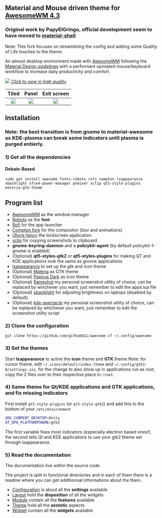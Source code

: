 ## Material and Mouse driven theme for [AwesomeWM 4.3](https://awesomewm.org/)
### Original work by PapyElGringo, official development seem to have moved to [material-shell](https://github.com/PapyElGringo/material-shell)

Note: This fork focuses on streamlining the config and adding some Quality of Life touches to the theme.

An almost desktop environment made with [AwesomeWM](https://awesomewm.org/) following the [Material Design guidelines](https://material.io) with a performant opiniated mouse/keyboard workflow to increase daily productivity and comfort.

[![](./theme/PapyElGringo-theme/demo.gif?raw=true)](https://www.reddit.com/r/unixporn/comments/anp51q/awesome_material_awesome_workflow/)
*[Click to view in high quality](https://www.reddit.com/r/unixporn/comments/anp51q/awesome_material_awesome_workflow/)*

| Tiled         | Panel         | Exit screen   |
|:-------------:|:-------------:|:-------------:|
|![](https://i.imgur.com/fELCtep.png)|![](https://i.imgur.com/7IthpQS.png)|![](https://i.imgur.com/rcKOLYQ.png)|



## Installation
### Note: the best transition is from gnome to material-awesome as KDE-plasma can break some indicators until plasma is purged entierly.

### 1) Get all the dependencies

#### Debain-Based
```
sudo apt install awesome fonts-roboto rofi compton lxappearance xbacklight xfce4-power-manager pnmixer xclip qt5-style-plugins materia-gtk-theme
````
## Program list
- [AwesomeWM](https://awesomewm.org/) as the window manager
- [Roboto](https://fonts.google.com/specimen/Roboto) as the **font**
- [Rofi](https://github.com/DaveDavenport/rofi) for the app launcher
- [Compton fork](https://github.com/tryone144/compton) for the compositor (blur and animations)
- [i3lock-fancy](https://github.com/meskarune/i3lock-fancy) the lockscreen application
- [xclip](https://github.com/astrand/xclip) for copying screenshots to clipboard
- __gnome-keyring-daemon__ and a __policykit-agent__ (by default policykit-1-gnome is enabled)
- (Optional) __qt5-styles-gtk2__ or __qt5-styles-plugins__ for making QT and KDE applications look the same as gnome applications
- [lxappearance](https://sourceforge.net/projects/lxde/files/LXAppearance/) to set up the gtk and icon theme
- (Optional) [Materia](https://github.com/nana-4/materia-theme) as GTK theme
- (Optional) [Papirus Dark](https://github.com/PapirusDevelopmentTeam/papirus-icon-theme) as icon theme
- (Optional) [flameshot](https://flameshot.org/) my personal screenshot utility of choice, can be replaced by whichever you want, just remember to edit the apps.lua file
- (Optional) [xbacklight](https://www.x.org/archive/X11R7.5/doc/man/man1/xbacklight.1.html) for adjusting brightness on laptops (disabled by default)
- (Optional) [kde-spectacle](https://kde.org/applications/utilities/org.kde.spectacle) my personal screenshot utility of choice, can be replaced by whichever you want, just remember to edit the screenshot utility script

### 2) Clone the configuration

```
git clone https://github.com/githubb11/awesome-cf ~/.config/awesome
```



### 3) Set the themes
Start **lxappearance** to active the **icon** theme and **GTK** theme
Note: for cursor theme, edit `~/.icons/default/index.theme` and `~/.config/gtk3-0/settings.ini`, for the change to also show up in applications run as root, copy the 2 files over to their respective place in `/root`.

### 4) Same theme for Qt/KDE applications and GTK applications, and fix missing indicators
First install `qt5-style-plugins` (or `qt5-style-gtk2`) and add this to the bottom of your `/etc/environment`

```bash
XDG_CURRENT_DESKTOP=Unity
QT_QPA_PLATFORMTHEME=gtk2
```

The first variable fixes most indicators (especially electron based ones!), the second tells Qt and KDE applications to use your gtk2 theme set through lxappearance.


### 5) Read the documentation
The documentation live within the source code.

The project is split in functional directories and in each of them there is a readme where you can get additionnal informations about the them.

* [Configuration](./configuration) is about all the **settings** available
* [Layout](./layout) hold the **disposition** of all the widgets
* [Module](./module) contain all the **features** available
* [Theme](./theme) hold all the **aestetic** aspects
* [Widget](./widget) contain all the **widgets** available
